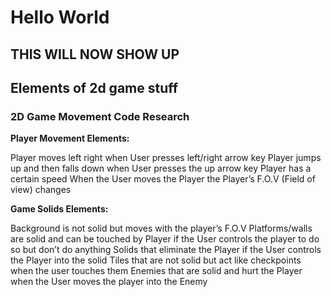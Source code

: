# Hello World

## THIS WILL NOW SHOW UP

## Elements of 2d game stuff
### 2D Game Movement Code Research

**Player Movement Elements:**

Player moves left right when User presses left/right arrow key
Player jumps up and then falls down when User presses the up arrow key
Player has a certain speed
When the User moves the Player the Player’s F.O.V (Field of view) changes

**Game Solids Elements:**

Background is not solid but moves with the player’s F.O.V
Platforms/walls are solid and can be touched by Player if the User controls the player to do so but don’t do anything
Solids that eliminate the Player if the User controls the Player into the solid
Tiles that are not solid but act like checkpoints when the user touches them
Enemies that are solid and hurt the Player when the User moves the player into the Enemy
